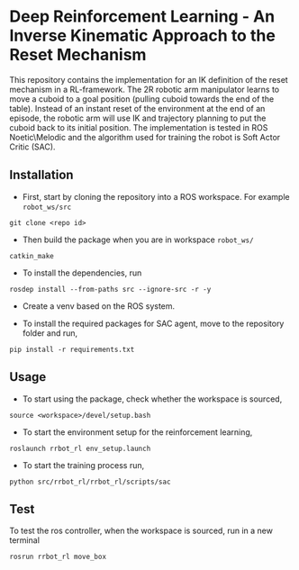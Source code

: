 # Deep Reinforcement Learning - An Inverse Kinematic Approach to the Reset Mechanism
This repository contains the implementation for an IK definition of the reset mechanism in a RL-framework. The 2R robotic arm manipulator learns to move a cuboid to a goal position (pulling cuboid towards the end of the table). Instead of an instant reset of the environment at the end of an episode, the robotic arm will use IK and trajectory planning to put the cuboid back to its initial position. The implementation is tested in ROS Noetic\Melodic and the algorithm used for training the robot is Soft Actor Critic (SAC).

## Installation

 - First, start by cloning the repository into a ROS workspace. For example `robot_ws/src`

```
git clone <repo id>
```

 - Then build the package when you are in workspace `robot_ws/`

```
catkin_make
```

 - To install the dependencies, run

```
rosdep install --from-paths src --ignore-src -r -y
```

 - Create a venv based on the ROS system.

 - To install the required packages for SAC agent, move to the repository folder and run,

```
pip install -r requirements.txt
```

## Usage

 - To start using the package, check whether the workspace is sourced,

```
source <workspace>/devel/setup.bash
```

 - To start the environment setup for the reinforcement learning,

```
roslaunch rrbot_rl env_setup.launch
```

 - To start the training process run,

```
python src/rrbot_rl/rrbot_rl/scripts/sac
```

## Test

To test the ros controller, when the workspace is sourced, run in a new terminal

```
rosrun rrbot_rl move_box
```
